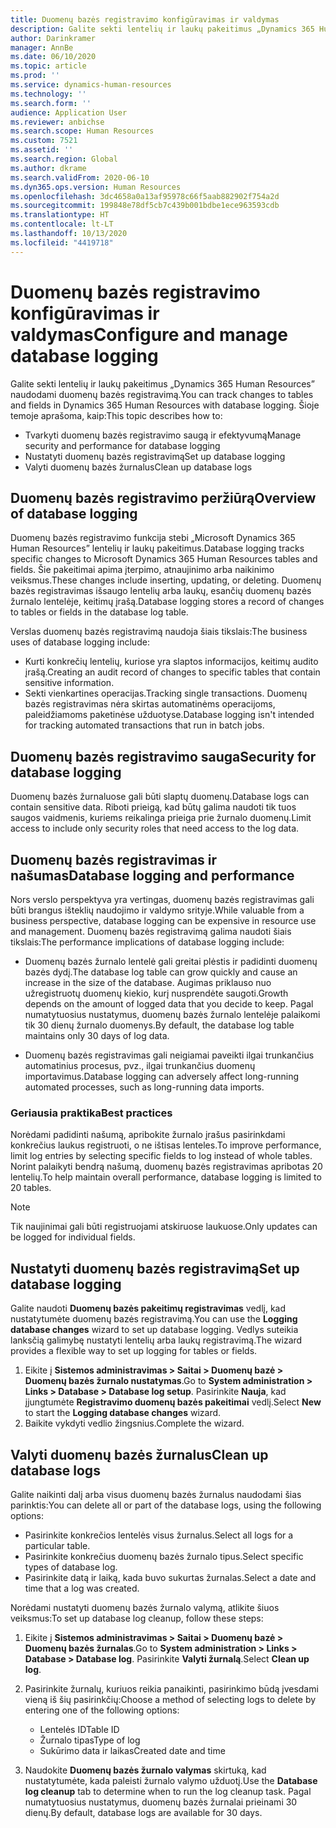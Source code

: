```yaml
---
title: Duomenų bazės registravimo konfigūravimas ir valdymas
description: Galite sekti lentelių ir laukų pakeitimus „Dynamics 365 Human Resources” naudodami duomenų bazės registravimą.
author: Darinkramer
manager: AnnBe
ms.date: 06/10/2020
ms.topic: article
ms.prod: ''
ms.service: dynamics-human-resources
ms.technology: ''
ms.search.form: ''
audience: Application User
ms.reviewer: anbichse
ms.search.scope: Human Resources
ms.custom: 7521
ms.assetid: ''
ms.search.region: Global
ms.author: dkrame
ms.search.validFrom: 2020-06-10
ms.dyn365.ops.version: Human Resources
ms.openlocfilehash: 3dc4658a0a13af95978c66f5aab882902f754a2d
ms.sourcegitcommit: 199848e78df5cb7c439b001bdbe1ece963593cdb
ms.translationtype: HT
ms.contentlocale: lt-LT
ms.lasthandoff: 10/13/2020
ms.locfileid: "4419718"
---
```

# <a name="configure-and-manage-database-logging"></a><span data-ttu-id="e64ac-103">Duomenų bazės registravimo konfigūravimas ir valdymas</span><span class="sxs-lookup"><span data-stu-id="e64ac-103">Configure and manage database logging</span></span>

<span data-ttu-id="e64ac-104">Galite sekti lentelių ir laukų pakeitimus „Dynamics 365 Human Resources” naudodami duomenų bazės registravimą.</span><span class="sxs-lookup"><span data-stu-id="e64ac-104">You can track changes to tables and fields in Dynamics 365 Human Resources with database logging.</span></span> <span data-ttu-id="e64ac-105">Šioje temoje aprašoma, kaip:</span><span class="sxs-lookup"><span data-stu-id="e64ac-105">This topic describes how to:</span></span>

- <span data-ttu-id="e64ac-106">Tvarkyti duomenų bazės registravimo saugą ir efektyvumą</span><span class="sxs-lookup"><span data-stu-id="e64ac-106">Manage security and performance for database logging</span></span>
- <span data-ttu-id="e64ac-107">Nustatyti duomenų bazės registravimą</span><span class="sxs-lookup"><span data-stu-id="e64ac-107">Set up database logging</span></span>
- <span data-ttu-id="e64ac-108">Valyti duomenų bazės žurnalus</span><span class="sxs-lookup"><span data-stu-id="e64ac-108">Clean up database logs</span></span>

## <a name="overview-of-database-logging"></a><span data-ttu-id="e64ac-109">Duomenų bazės registravimo peržiūrą</span><span class="sxs-lookup"><span data-stu-id="e64ac-109">Overview of database logging</span></span>

<span data-ttu-id="e64ac-110">Duomenų bazės registravimo funkcija stebi „Microsoft Dynamics 365 Human Resources” lentelių ir laukų pakeitimus.</span><span class="sxs-lookup"><span data-stu-id="e64ac-110">Database logging tracks specific changes to Microsoft Dynamics 365 Human Resources tables and fields.</span></span> <span data-ttu-id="e64ac-111">Šie pakeitimai apima įterpimo, atnaujinimo arba naikinimo veiksmus.</span><span class="sxs-lookup"><span data-stu-id="e64ac-111">These changes include inserting, updating, or deleting.</span></span> <span data-ttu-id="e64ac-112">Duomenų bazės registravimas išsaugo lentelių arba laukų, esančių duomenų bazės žurnalo lentelėje, keitimų įrašą.</span><span class="sxs-lookup"><span data-stu-id="e64ac-112">Database logging stores a record of changes to tables or fields in the database log table.</span></span>

<span data-ttu-id="e64ac-113">Verslas duomenų bazės registravimą naudoja šiais tikslais:</span><span class="sxs-lookup"><span data-stu-id="e64ac-113">The business uses of database logging include:</span></span>

- <span data-ttu-id="e64ac-114">Kurti konkrečių lentelių, kuriose yra slaptos informacijos, keitimų audito įrašą.</span><span class="sxs-lookup"><span data-stu-id="e64ac-114">Creating an audit record of changes to specific tables that contain sensitive information.</span></span>
- <span data-ttu-id="e64ac-115">Sekti vienkartines operacijas.</span><span class="sxs-lookup"><span data-stu-id="e64ac-115">Tracking single transactions.</span></span> <span data-ttu-id="e64ac-116">Duomenų bazės registravimas nėra skirtas automatinėms operacijoms, paleidžiamoms paketinėse užduotyse.</span><span class="sxs-lookup"><span data-stu-id="e64ac-116">Database logging isn't intended for tracking automated transactions that run in batch jobs.</span></span>

## <a name="security-for-database-logging"></a><span data-ttu-id="e64ac-117">Duomenų bazės registravimo sauga</span><span class="sxs-lookup"><span data-stu-id="e64ac-117">Security for database logging</span></span>

<span data-ttu-id="e64ac-118">Duomenų bazės žurnaluose gali būti slaptų duomenų.</span><span class="sxs-lookup"><span data-stu-id="e64ac-118">Database logs can contain sensitive data.</span></span> <span data-ttu-id="e64ac-119">Riboti prieigą, kad būtų galima naudoti tik tuos saugos vaidmenis, kuriems reikalinga prieiga prie žurnalo duomenų.</span><span class="sxs-lookup"><span data-stu-id="e64ac-119">Limit access to include only security roles that need access to the log data.</span></span>

## <a name="database-logging-and-performance"></a><span data-ttu-id="e64ac-120">Duomenų bazės registravimas ir našumas</span><span class="sxs-lookup"><span data-stu-id="e64ac-120">Database logging and performance</span></span>

<span data-ttu-id="e64ac-121">Nors verslo perspektyva yra vertingas, duomenų bazės registravimas gali būti brangus išteklių naudojimo ir valdymo srityje.</span><span class="sxs-lookup"><span data-stu-id="e64ac-121">While valuable from a business perspective, database logging can be expensive in resource use and management.</span></span> <span data-ttu-id="e64ac-122">Duomenų bazės registravimą galima naudoti šiais tikslais:</span><span class="sxs-lookup"><span data-stu-id="e64ac-122">The performance implications of database logging include:</span></span>

- <span data-ttu-id="e64ac-123">Duomenų bazės žurnalo lentelė gali greitai plėstis ir padidinti duomenų bazės dydį.</span><span class="sxs-lookup"><span data-stu-id="e64ac-123">The database log table can grow quickly and cause an increase in the size of the database.</span></span> <span data-ttu-id="e64ac-124">Augimas priklauso nuo užregistruotų duomenų kiekio, kurį nusprendėte saugoti.</span><span class="sxs-lookup"><span data-stu-id="e64ac-124">Growth depends on the amount of logged data that you decide to keep.</span></span> <span data-ttu-id="e64ac-125">Pagal numatytuosius nustatymus, duomenų bazės žurnalo lentelėje palaikomi tik 30 dienų žurnalo duomenys.</span><span class="sxs-lookup"><span data-stu-id="e64ac-125">By default, the database log table maintains only 30 days of log data.</span></span> 

- <span data-ttu-id="e64ac-126">Duomenų bazės registravimas gali neigiamai paveikti ilgai trunkančius automatinius procesus, pvz., ilgai trunkančius duomenų importavimus.</span><span class="sxs-lookup"><span data-stu-id="e64ac-126">Database logging can adversely affect long-running automated processes, such as long-running data imports.</span></span>

### <a name="best-practices"></a><span data-ttu-id="e64ac-127">Geriausia praktika</span><span class="sxs-lookup"><span data-stu-id="e64ac-127">Best practices</span></span>

<span data-ttu-id="e64ac-128">Norėdami padidinti našumą, apribokite žurnalo įrašus pasirinkdami konkrečius laukus registruoti, o ne ištisas lenteles.</span><span class="sxs-lookup"><span data-stu-id="e64ac-128">To improve performance, limit log entries by selecting specific fields to log instead of whole tables.</span></span> <span data-ttu-id="e64ac-129">Norint palaikyti bendrą našumą, duomenų bazės registravimas apribotas 20 lentelių.</span><span class="sxs-lookup"><span data-stu-id="e64ac-129">To help maintain overall performance, database logging is limited to 20 tables.</span></span>

> [!NOTE]
> <span data-ttu-id="e64ac-130">Tik naujinimai gali būti registruojami atskiruose laukuose.</span><span class="sxs-lookup"><span data-stu-id="e64ac-130">Only updates can be logged for individual fields.</span></span>

## <a name="set-up-database-logging"></a><span data-ttu-id="e64ac-131">Nustatyti duomenų bazės registravimą</span><span class="sxs-lookup"><span data-stu-id="e64ac-131">Set up database logging</span></span>

<span data-ttu-id="e64ac-132">Galite naudoti **Duomenų bazės pakeitimų registravimas** vedlį, kad nustatytumėte duomenų bazės registravimą.</span><span class="sxs-lookup"><span data-stu-id="e64ac-132">You can use the **Logging database changes** wizard to set up database logging.</span></span> <span data-ttu-id="e64ac-133">Vedlys suteikia lanksčią galimybę nustatyti lentelių arba laukų registravimą.</span><span class="sxs-lookup"><span data-stu-id="e64ac-133">The wizard provides a flexible way to set up logging for tables or fields.</span></span>

1. <span data-ttu-id="e64ac-134">Eikite į **Sistemos administravimas > Saitai > Duomenų bazė > Duomenų bazės žurnalo nustatymas**.</span><span class="sxs-lookup"><span data-stu-id="e64ac-134">Go to **System administration > Links > Database > Database log setup**.</span></span> <span data-ttu-id="e64ac-135">Pasirinkite **Nauja**, kad įjungtumėte **Registravimo duomenų bazės pakeitimai** vedlį.</span><span class="sxs-lookup"><span data-stu-id="e64ac-135">Select **New** to start the **Logging database changes** wizard.</span></span>
2. <span data-ttu-id="e64ac-136">Baikite vykdyti vedlio žingsnius.</span><span class="sxs-lookup"><span data-stu-id="e64ac-136">Complete the wizard.</span></span>

## <a name="clean-up-database-logs"></a><span data-ttu-id="e64ac-137">Valyti duomenų bazės žurnalus</span><span class="sxs-lookup"><span data-stu-id="e64ac-137">Clean up database logs</span></span>

<span data-ttu-id="e64ac-138">Galite naikinti dalį arba visus duomenų bazės žurnalus naudodami šias parinktis:</span><span class="sxs-lookup"><span data-stu-id="e64ac-138">You can delete all or part of the database logs, using the following options:</span></span>

- <span data-ttu-id="e64ac-139">Pasirinkite konkrečios lentelės visus žurnalus.</span><span class="sxs-lookup"><span data-stu-id="e64ac-139">Select all logs for a particular table.</span></span>
- <span data-ttu-id="e64ac-140">Pasirinkite konkrečius duomenų bazės žurnalo tipus.</span><span class="sxs-lookup"><span data-stu-id="e64ac-140">Select specific types of database log.</span></span>
- <span data-ttu-id="e64ac-141">Pasirinkite datą ir laiką, kada buvo sukurtas žurnalas.</span><span class="sxs-lookup"><span data-stu-id="e64ac-141">Select a date and time that a log was created.</span></span>

<span data-ttu-id="e64ac-142">Norėdami nustatyti duomenų bazės žurnalo valymą, atlikite šiuos veiksmus:</span><span class="sxs-lookup"><span data-stu-id="e64ac-142">To set up database log cleanup, follow these steps:</span></span> 

1. <span data-ttu-id="e64ac-143">Eikite į **Sistemos administravimas > Saitai > Duomenų bazė > Duomenų bazės žurnalas**.</span><span class="sxs-lookup"><span data-stu-id="e64ac-143">Go to **System administration > Links > Database > Database log**.</span></span> <span data-ttu-id="e64ac-144">Pasirinkite **Valyti žurnalą**.</span><span class="sxs-lookup"><span data-stu-id="e64ac-144">Select **Clean up log**.</span></span>

2. <span data-ttu-id="e64ac-145">Pasirinkite žurnalų, kuriuos reikia panaikinti, pasirinkimo būdą įvesdami vieną iš šių pasirinkčių:</span><span class="sxs-lookup"><span data-stu-id="e64ac-145">Choose a method of selecting logs to delete by entering one of the following options:</span></span>

   - <span data-ttu-id="e64ac-146">Lentelės ID</span><span class="sxs-lookup"><span data-stu-id="e64ac-146">Table ID</span></span>
   - <span data-ttu-id="e64ac-147">Žurnalo tipas</span><span class="sxs-lookup"><span data-stu-id="e64ac-147">Type of log</span></span>
   - <span data-ttu-id="e64ac-148">Sukūrimo data ir laikas</span><span class="sxs-lookup"><span data-stu-id="e64ac-148">Created date and time</span></span>

3. <span data-ttu-id="e64ac-149">Naudokite **Duomenų bazės žurnalo valymas** skirtuką, kad nustatytumėte, kada paleisti žurnalo valymo užduotį.</span><span class="sxs-lookup"><span data-stu-id="e64ac-149">Use the **Database log cleanup** tab to determine when to run the log cleanup task.</span></span> <span data-ttu-id="e64ac-150">Pagal numatytuosius nustatymus, duomenų bazės žurnalai prieinami 30 dienų.</span><span class="sxs-lookup"><span data-stu-id="e64ac-150">By default, database logs are available for 30 days.</span></span>
